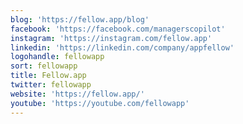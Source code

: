 ```yaml
---
blog: 'https://fellow.app/blog'
facebook: 'https://facebook.com/managerscopilot'
instagram: 'https://instagram.com/fellow.app'
linkedin: 'https://linkedin.com/company/appfellow'
logohandle: fellowapp
sort: fellowapp
title: Fellow.app
twitter: fellowapp
website: 'https://fellow.app/'
youtube: 'https://youtube.com/fellowapp'
---
```

